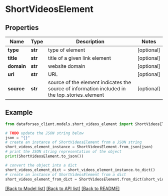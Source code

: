 # ShortVideosElement


## Properties

Name | Type | Description | Notes
------------ | ------------- | ------------- | -------------
**type** | **str** | type of element | [optional] 
**title** | **str** | title of a given link element | [optional] 
**domain** | **str** | website domain | [optional] 
**url** | **str** | URL | [optional] 
**source** | **str** | source of the element indicates the source of information included in the top_stories_element | [optional] 

## Example

```python
from dataforseo_client.models.short_videos_element import ShortVideosElement

# TODO update the JSON string below
json = "{}"
# create an instance of ShortVideosElement from a JSON string
short_videos_element_instance = ShortVideosElement.from_json(json)
# print the JSON string representation of the object
print(ShortVideosElement.to_json())

# convert the object into a dict
short_videos_element_dict = short_videos_element_instance.to_dict()
# create an instance of ShortVideosElement from a dict
short_videos_element_from_dict = ShortVideosElement.from_dict(short_videos_element_dict)
```
[[Back to Model list]](../README.md#documentation-for-models) [[Back to API list]](../README.md#documentation-for-api-endpoints) [[Back to README]](../README.md)



